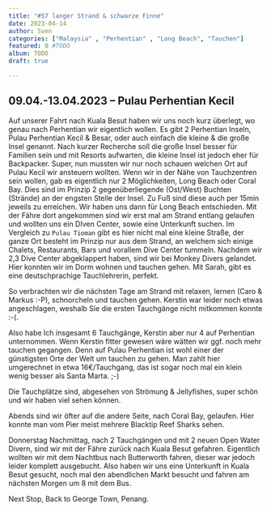 ```yaml
---
title: "#57 langer Strand & schwarze Finne"
date: 2023-04-14
author: Sven
categories: ["Malaysia" , "Perhentian" , "Long Beach", "Tauchen"]
featured: 0 #TODO
album: TODO  
draft: true

---
```


## 09.04.-13.04.2023 – Pulau Perhentian Kecil

Auf unserer Fahrt nach Kuala Besut haben wir uns noch kurz überlegt, wo genau nach Perhentian wir eigentlich wollen. Es gibt 2 Perhentian Inseln, Pulau Perhentian Kecil & Besar, oder auch einfach die kleine & die große Insel genannt. Nach kurzer Recherche soll die große Insel besser für Familien sein und mit Resorts aufwarten, die kleine Insel ist jedoch eher für Backpacker. 
Super, nun mussten wir nur noch schauen welchen Ort auf Pulau Kecil wir ansteuern wollten. Wenn wir in der Nähe von Tauchzentren sein wollen, gab es eigentlich nur 2 Möglichkeiten, Long Beach oder Coral Bay. Dies sind im Prinzip 2 gegenüberliegende (Ost/West) Buchten (Strände) an der engsten Stelle der Insel. Zu Fuß sind diese auch per 15min jeweils zu erreichen.
Wir haben uns dann für Long Beach entschieden.
Mit der Fähre dort angekommen sind wir erst mal am Strand entlang gelaufen und wollten uns ein DIven Center, sowie eine Unterkunft suchen. Im Vergleich zu `Pulau Tioman` gibt es hier nicht mal eine kleine Straße, der ganze Ort besteht im Prinzip nur aus dem Strand, an welchem sich einige Chalets, Restaurants, Bars und vorallem Dive Center tummeln.
Nachdem wir 2,3 Dive Center abgeklappert haben, sind wir bei Monkey Divers gelandet. Hier konnten wir im Dorm wohnen und tauchen gehen. Mit Sarah, gibt es eine deutschprachige Tauchlehrerin, perfekt.

So verbrachten wir die nächsten Tage am Strand mit relaxen, lernen (Caro & Markus :-P), schnorcheln und tauchen gehen.
Kerstin war leider noch etwas angeschlagen, weshalb Sie die ersten Tauchgänge nicht mitkommen konnte :-(.

Also habe Ich insgesamt 6 Tauchgänge, Kerstin aber nur 4 auf Perhentian unternommen. Wenn Kerstin fitter gewesen wäre wätten wir ggf. noch mehr tauchen gegangen. Denn auf Pulau Perhentian ist wohl einer der günstigsten Orte der Welt um tauchen zu gehen. Man zahlt hier umgerechnet in etwa 16€/Tauchgang, das ist sogar noch mal ein klein wenig besser als Santa Marta. ;-) 

Die Tauchplätze sind, abgesehen von Strömung & Jellyfishes, super schön und wir haben viel sehen können.

Abends sind wir öfter auf die andere Seite, nach Coral Bay, gelaufen. Hier konnte man vom Pier meist mehrere Blacktip Reef Sharks sehen.

Donnerstag Nachmittag, nach 2 Tauchgängen und mit 2 neuen Open Water Divern, sind wir mit der Fähre zurück nach Kuala Besut gefahren. Eigentlich wollten wir mit dem Nachtbus nach Butterworth fahren, dieser war jedoch leider komplett ausgebucht. Also haben wir uns eine Unterkunft in Kuala Besut gesucht, noch mal den abendlichen Markt besucht und fahren am nächsten Morgen um 8 mit dem Bus. 

Next Stop, Back to George Town, Penang.